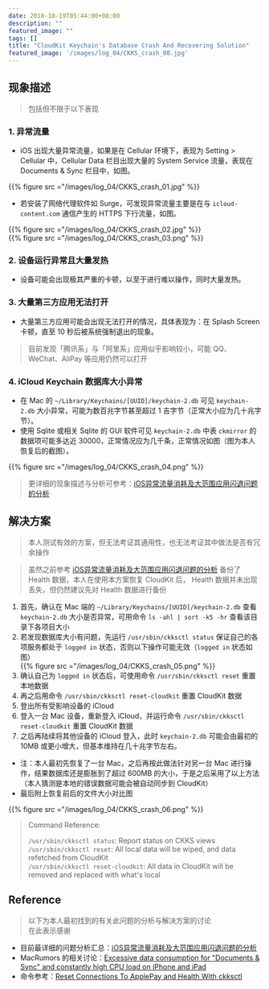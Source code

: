 ```yaml
---
date: 2018-10-19T05:44:00+08:00
description: ""
featured_image: ""
tags: []
title: "CloudKit Keychain's Database Crash And Recovering Solution"
featured_image: '/images/log_04/CKKS_crash_00.jpg'
---
```


## 现象描述
> 包括但不限于以下表现

### 1. 异常流量
- iOS 出现大量异常流量，如果是在 Cellular 环境下，表现为 Setting > Cellular 中，Cellular Data 栏目出现大量的 System Service 流量，表现在 Documents & Sync 栏目中，如图。

{{% figure src ="/images/log_04/CKKS_crash_01.jpg" %}} 

- 若安装了网络代理软件如 Surge，可发现异常流量主要是在与 `icloud-content.com` 通信产生的 HTTPS 下行流量，如图。

{{% figure src ="/images/log_04/CKKS_crash_02.jpg" %}}  
{{% figure src ="/images/log_04/CKKS_crash_03.png" %}}

### 2. 设备运行异常且大量发热
- 设备可能会出现极其严重的卡顿，以至于进行难以操作，同时大量发热。

### 3. 大量第三方应用无法打开
- 大量第三方应用可能会出现无法打开的情况，具体表现为：在 Splash Screen 卡顿，直至 10 秒后被系统强制退出的现象。

> 目前发现「腾讯系」与「阿里系」应用似乎影响较小，可能 QQ、WeChat、AliPay 等应用仍然可以打开

### 4. iCloud Keychain 数据库大小异常
- 在 Mac 的 `~/Library/Keychains/[UUID]/keychain-2.db` 可见 `keychain-2.db` 大小异常，可能为数百兆字节甚至超过 1 吉字节（正常大小应为几十兆字节）。
- 使用 Sqlite 或相关 Sqlite 的 GUI 软件可见 `keychain-2.db` 中表 `ckmirror` 的数据项可能多达近 30000，正常情况应为几千条，正常情况如图（图为本人恢复后的截图）。

{{% figure src ="/images/log_04/CKKS_crash_04.png" %}}

> 更详细的现象描述与分析可参考：[iOS异常流量消耗及大范围应用闪退问题的分析](https://blog.nyan.im/posts/3467.html)

## 解决方案
> 本人测试有效的方案，但无法考证其通用性，也无法考证其中做法是否有冗余操作

> 虽然之前参考 [iOS异常流量消耗及大范围应用闪退问题的分析](https://blog.nyan.im/posts/3467.html) 备份了 Health 数据，本人在使用本方案恢复 CloudKit 后， Health 数据并未出现丢失，但仍然建议先对 Health 数据进行备份

1. 首先，确认在 Mac 端的 `~/Library/Keychains/[UUID]/keychain-2.db` 查看 `keychain-2.db` 大小是否异常，可用命令 `ls -ahl | sort -k5 -hr` 查看该目录下各项目大小
2. 若发现数据库大小有问题，先运行 `/usr/sbin/ckksctl status` 保证自己的各项服务都处于 `logged in` 状态，否则以下操作可能无效（`logged in` 状态如图）<br>{{% figure src ="/images/log_04/CKKS_crash_05.png" %}}
3. 确认自己为 `logged in` 状态后，可使用命令 `/usr/sbin/ckksctl reset` 重置本地数据
4. 再之后用命令 `/usr/sbin/ckksctl reset-cloudkit` 重置 CloudKit 数据
5. 登出所有受影响设备的 iCloud
6. 登入一台 Mac 设备，重新登入 iCloud，并运行命令 `/usr/sbin/ckksctl reset-cloudkit` 重置 CloudKit 数据
7. 之后再陆续将其他设备的 iCloud 登入，此时 `keychain-2.db` 可能会由最初的 10MB 或更小增大，但基本维持在几十兆字节左右。

- 注：本人最初先恢复了一台 Mac，之后再按此做法针对另一台 Mac 进行操作，结果数据库还是膨胀到了超过 600MB 的大小，于是之后采用了以上方法（本人猜测是本地的错误数据可能会被自动同步到 CloudKit）
- 最后附上恢复前后的文件大小对比图

{{% figure src ="/images/log_04/CKKS_crash_06.png" %}}

> Command Reference:
> 
> `/usr/sbin/ckksctl status`: Report status on CKKS views
> `/usr/sbin/ckksctl reset`: All local data will be wiped, and data refetched from CloudKit<br>
> `/usr/sbin/ckksctl reset-cloudkit`: All data in CloudKit will be removed and replaced with what's local<br>


## Reference
> 以下为本人最初找到的有关此问题的分析与解决方案的讨论<br>
> 在此表示感谢

- 目前最详细的问题分析汇总：[iOS异常流量消耗及大范围应用闪退问题的分析](https://blog.nyan.im/posts/3467.html)
- MacRumors 的相关讨论：[Excessive data consumption for "Documents & Sync" and constantly high CPU load on iPhone and iPad](https://forums.macrumors.com/threads/excessive-data-consumption-for-documents-sync-and-constantly-high-cpu-load-on-iphone-and-ipad.2127349/)
- 命令参考：[Reset Connections To ApplePay and Health With ckksctl](http://krypted.com/cloud/reset-connections-applepay-health-ckksctl/)